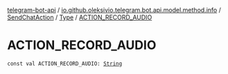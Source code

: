 [telegram-bot-api](../../../index.md) / [io.github.oleksivio.telegram.bot.api.model.method.info](../../index.md) / [SendChatAction](../index.md) / [Type](index.md) / [ACTION_RECORD_AUDIO](./-a-c-t-i-o-n_-r-e-c-o-r-d_-a-u-d-i-o.md)

# ACTION_RECORD_AUDIO

`const val ACTION_RECORD_AUDIO: `[`String`](https://kotlinlang.org/api/latest/jvm/stdlib/kotlin/-string/index.html)
